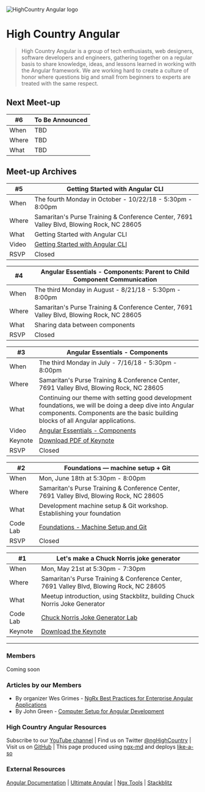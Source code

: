 ![HighCountry Angular logo](https://cdn.rawgit.com/ngHighCountry/Logo/master/ngHighCountry.svg)

# High Country Angular

> High Country Angular is a group of tech enthusiasts, web designers, software developers and engineers, gathering together on a regular basis to share knowledge, ideas, and lessons learned in working with the Angular framework. We are working hard to create a culture of honor where questions big and small from beginners to experts are treated with the same respect.

## Next Meet-up
| #6       | To Be Announced                                                                          |
| -------- | ---------------------------------------------------------------------------------------- |
| When     | TBD                                                                                      |
| Where    | TBD                                                                                      |
| What     | TBD                                                                                      |



## Meet-up Archives

| #5       | Getting Started with Angular CLI                                                         |
| -------- | ---------------------------------------------------------------------------------------- |
| When     | The fourth Monday in October - 10/22/18 - 5:30pm - 8:00pm                                |
| Where    | Samaritan's Purse Training & Conference Center, 7691 Valley Blvd, Blowing Rock, NC 28605 |
| What     | Getting Started with Angular CLI                                                         |
| Video    | [Getting Started with Angular CLI](https://www.youtube.com/watch?v=YxErMvbXNOg)          |
| RSVP     | Closed                                                                                   |

| #4       | Angular Essentials - Components: Parent to Child Component Communication                 |
| -------- | ---------------------------------------------------------------------------------------- |
| When     | The third Monday in August - 8/21/18 - 5:30pm - 8:00pm                                   |
| Where    | Samaritan's Purse Training & Conference Center, 7691 Valley Blvd, Blowing Rock, NC 28605 |
| What     | Sharing data between components                                                          |
| RSVP     | Closed                                                                                   |

| #3       | Angular Essentials - Components                                                          |
| -------- | ---------------------------------------------------------------------------------------- |
| When     | The third Monday in July - 7/16/18 - 5:30pm - 8:00pm                                     |
| Where    | Samaritan's Purse Training & Conference Center, 7691 Valley Blvd, Blowing Rock, NC 28605 |
| What     | Continuing our theme with setting good development foundations, we will be doing a deep dive into Angular components. Components are the basic building blocks of all Angular applications.                     |
| Video    | [Angular Essentials - Components](https://www.youtube.com/watch?v=UmapXVlUzD0)                                       |
| Keynote  | [Download PDF of Keynote](https://github.com/ngHighCountry/meetup/blob/master/presentations/july-2018/july-2018.pdf) |
| RSVP     | Closed                                                                                                               |

| #2       | Foundations — machine setup + Git                                                                                                    |
| -------- | ------------------------------------------------------------------------------------------------------------------------------------ |
| When     | Mon, June 18th at 5:30pm - 8:00pm                                                                                                    |
| Where    | Samaritan's Purse Training & Conference Center, 7691 Valley Blvd, Blowing Rock, NC 28605                                             |
| What     | Development machine setup & Git workshop. Establishing your foundation                                                               |
| Code Lab | [Foundations - Machine Setup and Git](https://github.com/ngHighCountry/meetup/blob/master/labs/foundations-machine-setup-and-git.md) |
| RSVP     | Closed                                                                                                                               |

| #1       | Let's make a Chuck Norris joke generator                                                                              |
| -------- | --------------------------------------------------------------------------------------------------------------------- |
| When     | Mon, May 21st at 5:30pm - 7:30pm                                                                                      |
| Where    | Samaritan's Purse Training & Conference Center, 7691 Valley Blvd, Blowing Rock, NC 28605                              |
| What     | Meetup introduction, using Stackblitz, building Chuck Norris Joke Generator                                           |
| Code Lab | [Chuck Norris Joke Generator Lab](https://github.com/ngHighCountry/meetup/blob/master/labs/chuck-norris-jokes-lab.md) |
| Keynote  | [Download the Keynote](https://github.com/ngHighCountry/meetup/raw/master/presentations/may-2018/may-2018.key)        |

---

### Members
Coming soon

### Articles by our Members
* By organizer Wes Grimes - [NgRx Best Practices for Enterprise Angular Applications](https://itnext.io/ngrx-best-practices-for-enterprise-angular-applications-6f00bcdf36d7)
* By John Green - [Computer Setup for Angular Development](https://medium.com/@johndashgreen/computer-setup-for-angular-development-1d62dd0caad9)

### High Country Angular Resources
Subscribe to our [YouTube channel](https://www.youtube.com/channel/UCHN0UT6xV5HGEvK7l2tTapw/featured) | 
Find us on Twitter [@ngHighCountry](https://twitter.com/ngHighCountry) | Visit us on [GitHub](https://github.com/ngHighCountry/HighCountryAngular) | This page produced using [ngx-md](https://github.com/dimpu/ngx-md) and deploys [like-a-so](https://github.com/angular/angular-cli/wiki/stories-github-pages)

### External Resources

[Angular Documentation](https://angular.io/docs) | [Ultimate Angular](https://ultimateangular.com/) | [Ngx Tools](https://ngx.tools/#/search) | [Stackblitz](https://stackblitz.com/)
